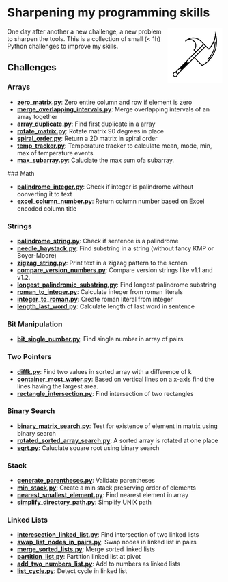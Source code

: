 # Sharpening my programming skills

<img align="right" alt="mbtoolbox" src="keep_tools_sharp.png" />

One day after another a new challenge, a new problem to sharpen
the tools. This is a collection of small (< 1h) Python challenges
to improve my skills.

## Challenges

### Arrays

- **[zero_matrix.py](challenges/zero_matrix.py)**: Zero entire column and row if element is zero
- **[merge_overlapping_intervals.py](challenges/merge_overlapping_intervals.py)**: Merge overlapping intervals of an array together
- **[array_duplicate.py](challenges/array_duplicate.py)**: Find first duplicate in a array
- **[rotate_matrix.py](challenges/rotate_matrix.py)**: Rotate matrix 90 degrees in place
- **[spiral_order.py](challenges/spiral_order.py)**: Return a 2D matrix in spiral order
- **[temp_tracker.py](challenges/temp_tracker.py)**: Temperature tracker to calculate mean, mode, min, max of temperature events
- **[max_subarray.py](challenges/max_subarray.py)**: Caluclate the max sum ofa subarray.

### Math

- **[palindrome_integer.py](challenges/palindrome_integer.py)**: Check if integer is palindrome without converting it to text
- **[excel_column_number.py](challenges/excel_column_number.py)**: Return column number based on Excel encoded column title

### Strings

- **[palindrome_string.py](challenges/palindrome_string.py)**: Check if sentence is a palindrome
- **[needle_haystack.py](challenges/needle_haystack.py)**: Find substring in a string (without fancy KMP or Boyer-Moore)
- **[zigzag_string.py](challenges/zigzag_string.py)**: Print text in a zigzag pattern to the screen
- **[compare_version_numbers.py](challenges/compare_version_numbers.py)**: Compare version strings like v1.1 and v1.2.
- **[longest_palindromic_substring.py](challenges/longest_palindromic_substring.py)**: Find longest palindrome substring
- **[roman_to_integer.py](challenges/roman_to_integer.py)**: Calculate integer from roman literals
- **[integer_to_roman.py](challenges/integer_to_roman.py)**: Create roman literal from integer
- **[length_last_word.py](challenges/length_last_word.py)**: Calculate length of last word in sentence

### Bit Manipulation

- **[bit_single_number.py](challenges/bit_single_number.py)**: Find single number in array of pairs

### Two Pointers

- **[diffk.py](challenges/diffk.py)**: Find two values in sorted array with a difference of k
- **[container_most_water.py](challenges/container_most_water.py)**: Based  on vertical lines on a x-axis find the lines having the largest area.
- **[rectangle_intersection.py](challenges/rectangle_intersection.py)**: Find intersection of two rectangles

### Binary Search

- **[binary_matrix_search.py](challenges/binary_matrix_search.py)**: Test for existence of element in matrix using binary search
- **[rotated_sorted_array_search.py](challenges/rotated_sorted_array_search.py)**: A sorted array is rotated at one place
- **[sqrt.py](challenges/sqrt.py)**: Caluclate square root using binary search

### Stack

- **[generate_parentheses.py](challenges/generate_parentheses.py)**: Validate parentheses
- **[min_stack.py](challenges/min_stack.py)**: Create a min stack preserving order of elements
- **[nearest_smallest_element.py](challenges/nearest_smallest_element.py)**: Find nearest element in array
- **[simplify_directory_path.py](challenges/simplify_directory_path.py)**: Simplify UNIX path

### Linked Lists

- **[interesection_linked_list.py](challenges/interesection_linked_list.py)**: Find intersection of two linked lists
- **[swap_list_nodes_in_pairs.py](challenges/swap_list_nodes_in_pairs.py)**: Swap nodes in linked list in pairs
- **[merge_sorted_lists.py](challenges/merge_sorted_lists.py)**: Merge sorted linked lists
- **[partition_list.py](challenges/partition_list.py)**: Partition linked list at pivot
- **[add_two_numbers_list.py](challenges/add_two_numbers_list.py)**: Add to numbers as linked lists
- **[list_cycle.py](challenges/list_cycle.py)**: Detect cycle in linked list
